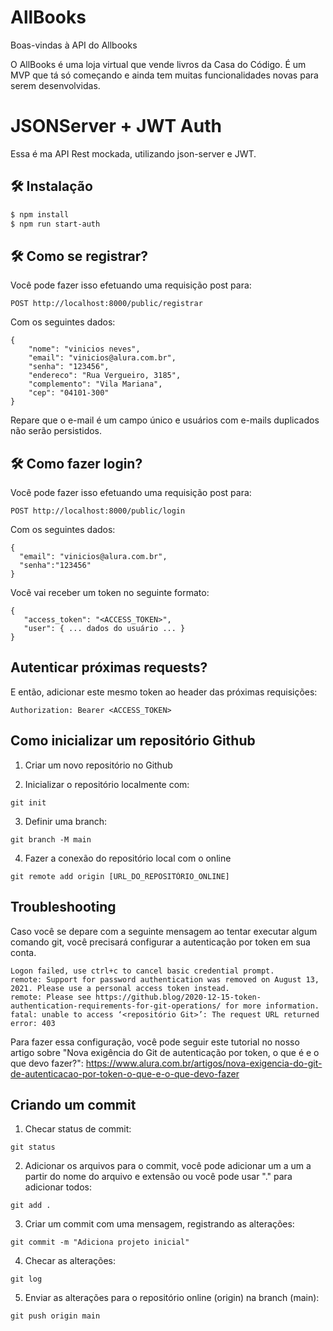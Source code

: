 # AllBooks

Boas-vindas à API do Allbooks

O AllBooks é uma loja virtual que vende livros da Casa do Código. 
É um MVP que tá só começando e ainda tem muitas funcionalidades novas para serem desenvolvidas.

# JSONServer + JWT Auth

Essa é ma API Rest mockada, utilizando json-server e JWT.

## 🛠️ Instalação

```bash
$ npm install
$ npm run start-auth
```
## 🛠️ Como se registrar?

Você pode fazer isso efetuando uma requisição post para:

```
POST http://localhost:8000/public/registrar
```

Com os seguintes dados:


```
{
    "nome": "vinicios neves",
    "email": "vinicios@alura.com.br",
    "senha": "123456",
    "endereco": "Rua Vergueiro, 3185",
    "complemento": "Vila Mariana",
    "cep": "04101-300"
}
```

Repare que o e-mail é um campo único e usuários com e-mails duplicados não serão persistidos.

## 🛠️ Como fazer login?

Você pode fazer isso efetuando uma requisição post para:

```
POST http://localhost:8000/public/login
```

Com os seguintes dados:


```
{
  "email": "vinicios@alura.com.br",
  "senha":"123456"
}
```

Você vai receber um token no seguinte formato:

```
{
   "access_token": "<ACCESS_TOKEN>",
   "user": { ... dados do usuário ... }
}
```

## Autenticar próximas requests?

E então, adicionar este mesmo token ao header das próximas requisições:

```
Authorization: Bearer <ACCESS_TOKEN>
```

## Como inicializar um repositório Github

1) Criar um novo repositório no Github

2) Inicializar o repositório localmente com:

```
git init
```

3) Definir uma branch:

```
git branch -M main
```

4) Fazer a conexão do repositório local com o online

```
git remote add origin [URL_DO_REPOSITÓRIO_ONLINE]
```

## Troubleshooting

Caso você se depare com a seguinte mensagem ao tentar executar algum comando git, você precisará configurar a autenticação por token em sua conta.

```
Logon failed, use ctrl+c to cancel basic credential prompt.
remote: Support for password authentication was removed on August 13, 2021. Please use a personal access token instead.
remote: Please see https://github.blog/2020-12-15-token-authentication-requirements-for-git-operations/ for more information.
fatal: unable to access ‘<repositório Git>’: The request URL returned error: 403 
```

Para fazer essa configuração, você pode seguir este tutorial no nosso artigo sobre "Nova exigência do Git de autenticação por token, o que é e o que devo fazer?":
https://www.alura.com.br/artigos/nova-exigencia-do-git-de-autenticacao-por-token-o-que-e-o-que-devo-fazer

## Criando um commit

1) Checar status de commit:

```
git status
```

2) Adicionar os arquivos para o commit, você pode adicionar um a um a partir do nome do arquivo e extensão ou você pode usar "." para adicionar todos:

```
git add .
```

3) Criar um commit com uma mensagem, registrando as alterações:

```
git commit -m "Adiciona projeto inicial"
```

4) Checar as alterações:

```
git log
```

5) Enviar as alterações para o repositório online (origin) na branch (main):

```
git push origin main
```
